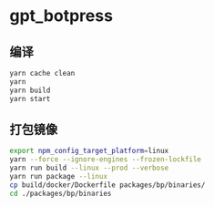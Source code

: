 # gpt_botpress

## 编译
```bash
yarn cache clean
yarn
yarn build
yarn start
```

## 打包镜像
```bash
export npm_config_target_platform=linux
yarn --force --ignore-engines --frozen-lockfile
yarn run build --linux --prod --verbose
yarn run package --linux
cp build/docker/Dockerfile packages/bp/binaries/
cd ./packages/bp/binaries
```
